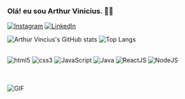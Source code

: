 ### Olá! eu sou Arthur Vinicius. 👋👋
[![Instagram](https://img.shields.io/badge/Instagram-E4405F?style=for-the-badge&logo=instagram&logoColor=white)](https://www.instagram.com/081_neguinho/)
[![LinkedIn](https://img.shields.io/badge/LinkedIn-0077B5?style=for-the-badge&logo=linkedin&logoColor=white)](www.linkedin.com/in/arthur-moraes-830815270)

<div>

![Arthur Vincius's GitHub stats](https://github-readme-stats.vercel.app/api?username=lngg21&show_icons=true&theme=synthwave)
![Top Langs](https://github-readme-stats.vercel.app/api/top-langs/?username=lngg21&layout=compact&theme=synthwave)
</div>

<div style = "Display: inline_block"> 
<br />
<img aling= "center" alt = "html5" src = "https://img.shields.io/badge/HTML5-E34F26?style=for-the-badge&logo=html5&logoColor=white">
<img aling= "center" alt = "css3" src = "https://img.shields.io/badge/CSS3-1572B6?style=for-the-badge&logo=css3&logoColor=white">
<img aling= "center" alt = "JavaScript" src = "https://img.shields.io/badge/JavaScript-F7DF1E?style=for-the-badge&logo=javascript&logoColor=black">
<img aling= "center" alt = "Java" src = "https://img.shields.io/badge/Java-ED8B00?style=for-the-badge&logo=openjdk&logoColor=white">
<img aling= "center" alt = "ReactJS" src = "https://img.shields.io/badge/React-20232A?style=for-the-badge&logo=react&logoColor=61DAFB">
<img aling= "center" alt = "NodeJS" src = "https://img.shields.io/badge/Node.js-43853D?style=for-the-badge&logo=node.js&logoColor=white">
</div> <br />
<br />


![GIF](https://user-images.githubusercontent.com/74038190/219923809-b86dc415-a0c2-4a38-bc88-ad6cf06395a8.gif)

<!--
**lngg21/lngg21** is a ✨ _special_ ✨ repository because its `README.md` (this file) appears on your GitHub profile.



- 😄 Pronouns: Ele/Dele
- ⚡ Fun fact: Adoro Futebol
-->
